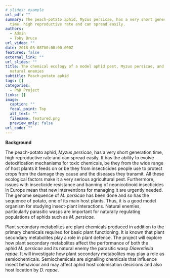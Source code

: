 ```yaml
---
# slides: example
url_pdf: ""
summary: The peach-potato aphid, Myzus persicae, has a very short generation
  time, high reproductive rate and can spread easily.
authors:
  - Admin
  - Toby Bruce
url_video: ""
date: 2018-05-08T00:00:00.000Z
featured: false
external_link: ""
url_slides: ""
title: The chemical ecology of a model aphid pest, Myzus persicae, and its
  natural enemies
subtitle: Peach-potato aphid
tags: []
categories:
  - PhD Project
links: []
image:
  caption: ""
  focal_point: Top
  alt_text: ""
  filename: featured.png
  preview_only: false
url_code: ""
---
```

**Background**

The peach-potato aphid, *Myzus persicae*, has a very short generation time, high reproductive rate and can spread easily. It has the ability to evolve detoxification mechanisms for toxic chemicals, be they from the wide range of host plants it feeds on or be they from insecticides people use to protect crops from the damage they cause and the diseases they transmit. All these ecological factors make it a very serious agricultural pest. Furthermore, issues with insecticide resistance and banning of neonicotinoid insecticides in Europe mean that new interventions for managing it are urgently needed. The genome sequence of *M. persicae* has been done and so has the sequence of potato, one of its main host plants. Thus, it is a good model organism for studying insect-plant interactions. Natural enemies, particularly parasitic wasps are important for naturally regulating populations of aphids such as *M. persicae.* 

Plant secondary metabolites are plant chemicals produced in addition to the primary chemicals required for basic plant functioning. It is known that plant secondary metabolites play a role in plant defence. The project will explore how plant secondary metabolites affect the performance of both the aphid *M. persicae* and its natural enemy the parasitic wasp *Diaeretiella rapae.* It will investigate how plant secondary metabolites may play a role as semiochemicals. Semiochemicals are signalling chemicals that influence insect behaviour and may affect aphid host colonisation decisions and also host location by *D. rapae*.